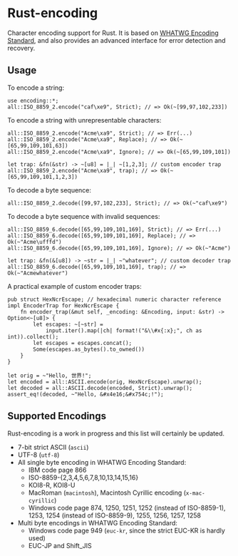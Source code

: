 Rust-encoding
=============

Character encoding support for Rust.
It is based on [WHATWG Encoding Standard](http://encoding.spec.whatwg.org/),
and also provides an advanced interface for error detection and recovery.

Usage
-----

To encode a string:

~~~~ {.rust}
use encoding::*;
all::ISO_8859_2.encode("caf\xe9", Strict); // => Ok(~[99,97,102,233])
~~~~

To encode a string with unrepresentable characters:

~~~~ {.rust}
all::ISO_8859_2.encode("Acme\xa9", Strict); // => Err(...)
all::ISO_8859_2.encode("Acme\xa9", Replace); // => Ok(~[65,99,109,101,63])
all::ISO_8859_2.encode("Acme\xa9", Ignore); // => Ok(~[65,99,109,101])

let trap: &fn(&str) -> ~[u8] = |_| ~[1,2,3]; // custom encoder trap
all::ISO_8859_2.encode("Acme\xa9", trap); // => Ok(~[65,99,109,101,1,2,3])
~~~~

To decode a byte sequence:

~~~~ {.rust}
all::ISO_8859_2.decode([99,97,102,233], Strict); // => Ok(~"caf\xe9")
~~~~

To decode a byte sequence with invalid sequences:

~~~~ {.rust}
all::ISO_8859_6.decode([65,99,109,101,169], Strict); // => Err(...)
all::ISO_8859_6.decode([65,99,109,101,169], Replace); // => Ok(~"Acme\ufffd")
all::ISO_8859_6.decode([65,99,109,101,169], Ignore); // => Ok(~"Acme")

let trap: &fn(&[u8]) -> ~str = |_| ~"whatever"; // custom decoder trap
all::ISO_8859_6.decode([65,99,109,101,169], trap); // => Ok(~"Acmewhatever")
~~~~

A practical example of custom encoder traps:

~~~~ {.rust}
pub struct HexNcrEscape; // hexadecimal numeric character reference
impl EncoderTrap for HexNcrEscape {
    fn encoder_trap(&mut self, _encoding: &Encoding, input: &str) -> Option<~[u8]> {
        let escapes: ~[~str] =
            input.iter().map(|ch| format!("&\\#x{:x};", ch as int)).collect();
        let escapes = escapes.concat();
        Some(escapes.as_bytes().to_owned())
    }
}

let orig = ~"Hello, 世界!";
let encoded = all::ASCII.encode(orig, HexNcrEscape).unwrap();
let decoded = all::ASCII.decode(encoded, Strict).unwrap();
assert_eq!(decoded, ~"Hello, &#x4e16;&#x754c;!");
~~~~

Supported Encodings
-------------------

Rust-encoding is a work in progress and this list will certainly be updated.

* 7-bit strict ASCII (`ascii`)
* UTF-8 (`utf-8`)
* All single byte encoding in WHATWG Encoding Standard:
    * IBM code page 866
    * ISO-8859-{2,3,4,5,6,7,8,10,13,14,15,16}
    * KOI8-R, KOI8-U
    * MacRoman (`macintosh`), Macintosh Cyrillic encoding (`x-mac-cyrillic`)
    * Windows code page 874, 1250, 1251, 1252 (instead of ISO-8859-1), 1253,
      1254 (instead of ISO-8859-9), 1255, 1256, 1257, 1258
* Multi byte encodings in WHATWG Encoding Standard:
    * Windows code page 949 (`euc-kr`, since the strict EUC-KR is hardly used)
    * EUC-JP and Shift_JIS

